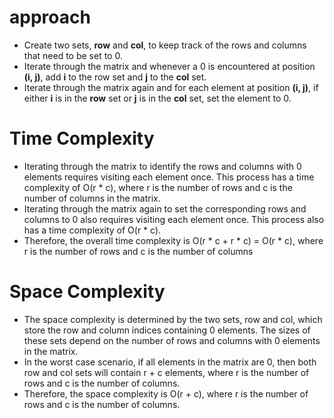 # approach

- Create two sets, **row** and **col**, to keep track of the rows and columns that need to be set to 0.
- Iterate through the matrix and whenever a 0 is encountered at position **(i, j)**, add **i** to the row set and **j** to the **col** set.
- Iterate through the matrix again and for each element at position **(i, j)**, if either **i** is in the **row** set or **j** is in the **col** set, set the element to 0.


# Time Complexity 
- Iterating through the matrix to identify the rows and columns with 0 elements requires visiting each element once. This process has a time complexity of O(r * c), where r is the number of rows and c is the number of columns in the matrix.
- Iterating through the matrix again to set the corresponding rows and columns to 0 also requires visiting each element once. This process also has a time complexity of O(r * c).
 - Therefore, the overall time complexity is O(r * c + r * c) = O(r * c), where r is the number of rows and c is the number of columns

# Space Complexity

- The space complexity is determined by the two sets, row and col, which store the row and column indices containing 0 elements. The sizes of these sets depend on the number of rows and columns with 0 elements in the matrix.
- In the worst case scenario, if all elements in the matrix are 0, then both row and col sets will contain r + c elements, where r is the number of rows and c is the number of columns.
- Therefore, the space complexity is O(r + c), where r is the number of rows and c is the number of columns.
